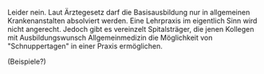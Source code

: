 Leider nein. Laut Ärztegesetz darf die Basisausbildung nur in allgemeinen Krankenanstalten absolviert werden. Eine Lehrpraxis im eigentlich Sinn wird nicht angerecht. Jedoch gibt es vereinzelt Spitalsträger, die jenen Kollegen mit Ausbildungswunsch Allgemeinmedizin die Möglichkeit von "Schnuppertagen" in einer Praxis ermöglichen. 

(Beispiele?)